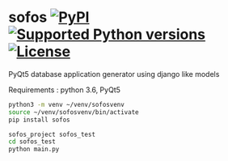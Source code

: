 # sofos [![PyPI](https://img.shields.io/pypi/v/sofos.svg?label=version)](https://pypi.python.org/pypi/sofos) [![Supported Python versions](https://img.shields.io/pypi/pyversions/sofos.svg?style=flat)](https://pypi.python.org/pypi/sofos/) [![License](https://img.shields.io/github/license/tedlaz/sofos.svg?style=flat)](https://github.com/tedlaz/sofos/blob/master/LICENSE)
PyQt5 database application generator using django like models

Requirements : python 3.6, PyQt5

```bash
python3 -m venv ~/venv/sofosvenv
source ~/venv/sofosvenv/bin/activate
pip install sofos

sofos_project sofos_test
cd sofos_test
python main.py
```


